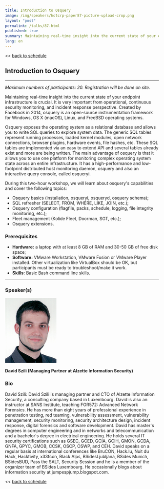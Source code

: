 ```yaml
---
title: Introduction to Osquery
image: /img/speakers/hotcrp-paper87-picture-upload-crop.png
layout: "post"
permalink: /talks/87.html
published: true
summary: Maintaining real-time insight into the current state of your endpoint infrastructure is crucial. …
lang: en
---
```

<< [back to schedule](/schedule/)

## Introduction to Osquery
---

*Maximum numbers of participants: 20. Registration will be done on site.*

Maintaining real-time insight into the current state of your endpoint infrastructure is crucial.  It is very important from operational, continuous security monitoring, and incident response perspective.  Created by Facebook in 2014, osquery is an open-source instrumentation framework for Windows, OS X (macOS), Linux, and FreeBSD operating systems.  

Osquery exposes the operating system as a relational database and allows you to write SQL queries to explore system data.  The generic SQL tables represent running processes, loaded kernel modules, open network connections, browser plugins, hardware events, file hashes, etc.  These SQL tables are implemented via an easy to extend API and several tables already exist and more are being written.  The main advantage of osquery is that it allows you to use one platform for monitoring complex operating system state across an entire infrastructure.  It has a high-performance and low-footprint distributed host monitoring daemon, osquery and also an interactive query console, called osqueryi.

During this two-hour workshop, we will learn about osquery's capabilities and cover the following topics:
- Osquery basics (installation, osqueryi, osqueryd, osquery schema);
- SQL refresher (SELECT, FROM, WHERE, LIKE, JOIN, etc.);
- Osquery configuration (flagfile, packs, schedule, logging, file integrity monitoring, etc.);
- Fleet management (Kolide Fleet, Doorman, SGT, etc.);
- Osquery extensions.

### Prerequisites
- **Hardware:** a laptop with at least 8 GB of RAM and 30-50 GB of free disk space;
- **Software:** VMware Workstation, VMware Fusion or VMware Player installed. Other virtualization like VirtualBox should be OK, but participants must be ready to troubleshoot/make it work.
- **Skills:** Basic Bash command line skills.

---
### Speaker(s)
![speaker](/img/speakers/hotcrp-paper87-picture-upload.png)

**David Szili (Managing Partner at Alzette Information Security)**

### Bio
David Szili:
David Szili is managing partner and CTO of Alzette Information Security, a consulting company based in Luxembourg.  David is also an instructor at SANS Institute, teaching FOR572: Advanced Network Forensics.  He has more than eight years of professional experience in penetration testing, red teaming, vulnerability assessment, vulnerability management, security monitoring, security architecture design, incident response, digital forensics and software development.
David has master's degrees in computer engineering and in networks and telecommunication and a bachelor's degree in electrical engineering.  He holds several IT security certifications such as GSEC, GCED, GCIA, GCIH, GMON, GCDA, GNFA, GPYC, GMOB, CCSK, OSCP, OSWP, and CEH.  David speaks on a regular basis at international conferences like BruCON, Hack.lu, Nuit du Hack, Hacktivity, x33fcon, Black Alps, BSidesLjubljana, BSides Munich, BSidesBUD, Pass the SALT, Security Session and he is a member of the organizer team of BSides Luxembourg.  He occasionally blogs about information security at jumpespjump.blogspot.com.

<< [back to schedule](/schedule/)